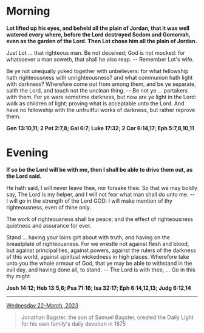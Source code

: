 # Morning

**Lot lifted up his eyes, and beheld all the plain of Jordan, that it was well watered every where, before the Lord destroyed Sodom and Gomorrah, even as the garden of the Lord. Then Lot chose him all the plain of Jordan.**
 
Just Lot ... that righteous man. Be not deceived; God is not mocked: for whatsoever a man soweth, that shall he also reap. -- Remember Lot's wife.
 
Be ye not unequally yoked together with unbelievers: for what fellowship hath righteousness with unrighteousness? and what communion hath light with darkness? Wherefore come out from among them, and be ye separate, saith the Lord, and touch not the unclean thing. -- Be not ye ... partakers with them. For ye were sometime darkness, but now are ye light in the Lord: walk as children of light: proving what is acceptable unto the Lord. And have no fellowship with the unfruitful works of darkness, but rather reprove them.  

**Gen 13:10,11; 2 Pet 2:7,8; Gal 6:7; Luke 17:32; 2 Cor 6:14,17; Eph 5:7,8,10,11**

# Evening

**If so be the Lord will be with me, then I shall be able to drive them out, as the Lord said.**
 
He hath said, I will never leave thee, nor forsake thee. So that we may boldly say, The Lord is my helper, and I will not fear what man shall do unto me. -- I will go in the strength of the Lord GOD: I will make mention of thy righteousness, even of thine only.
 
The work of righteousness shall be peace; and the effect of righteousness quietness and assurance for ever.
 
Stand ... having your loins girt about with truth, and having on the breastplate of righteousness. For we wrestle not against flesh and blood, but against principalities, against powers, against the rulers of the darkness of this world, against spiritual wickedness in high places. Wherefore take unto you the whole armour of God, that ye may be able to withstand in the evil day, and having done all, to stand. -- The Lord is with thee, ... Go in this thy might.  

**Josh 14:12; Heb 13:5,6; Psa 71:16; Isa 32:17; Eph 6:14,12,13; Judg 6:12,14**

---

[Wednesday 22-March, 2023](https://t.me/s/daily_light)

> Jonathan Bagster, the son of Samuel Bagster, created the Daily Light for his own family's daily devotion in 1875

